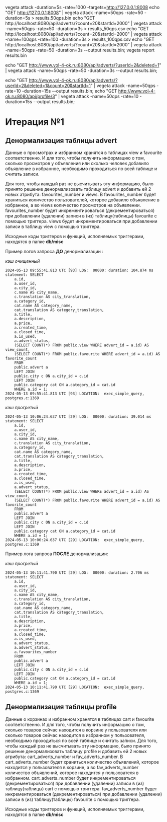 vegeta attack -duration=5s -rate=1000 -targets=http://127.0.0.1:8008
echo "GET http://127.0.0.1:8008" | vegeta attack -name=50qps -rate=50 -duration=5s > results.50qps.bin
echo "GET http://localhost:8080/api/adverts/?count=20&startId=2000" | vegeta attack -name=50qps -rate=50 -duration=3s > results_50qps.csv
echo "GET http://localhost:8080/api/adverts/?count=20&startId=2000" | vegeta attack -name=100qps -rate=100 -duration=3s > results_100qps.csv
echo "GET http://localhost:8080/api/adverts/?count=20&startId=2000" | vegeta attack -name=50qps -rate=50 -duration=3s --output results.bin; 
vegeta report results.bin

echo "GET http://www.vol-4-ok.ru:8080/api/adverts/?userId=2&deleted=1" | vegeta attack -name=50qps -rate=50 -duration=3s --output results.bin;

echo "GET http://www.vol-4-ok.ru:8080/api/adverts/?userId=2&deleted=1&count=20&startId=1" | vegeta attack -name=50qps -rate=10 -duration=15s --output results.bin;
echo "GET http://www.vol-4-ok.ru:8080/api/profile/3" | vegeta attack -name=50qps -rate=10 -duration=15s --output results.bin;

# Итерация №1

## Денормализация таблицы advert

Данные о просмотрах и избранном хранятся в таблицах view и favourite соответственно. И для того, чтобы получить информацию о том, сколько просмотров у объявления или сколько человек добавило объявление в избранное, необходимо проходиться по всей таблице и считать записи.

Для того, чтобы каждый раз не высчитывать эту информацию, было принято решение денормализовать таблицу advert и добавить ей 2 новых атрибута: favourites_number и views. В favourites_number будет храниться количество пользователей, которое добавило объявление в избранное, а во views количество просмотров на объявлении. favourites_number будет инкрементироваться (декрементироваться) при добавлении (удалении) записи в (из) таблицу(таблицы) favourite с помощью триггера. views будет инкрементироваться при добавлении записи в таблицу view с помощью триггера.

Исходные коды триггеров и функций, исполняемых триггерами, находятся в папке **db/misc**

Пример логов запроса **ДО** денормализации :

*кэш очищенный*
```
2024-05-13 09:55:41.813 UTC [93] LOG:  00000: duration: 104.874 ms  statement: SELECT 
	a.id, 
	a.user_id,
	a.city_id, 
	c.name AS city_name, 
	c.translation AS city_translation, 
	a.category_id, 
	cat.name AS category_name, 
	cat.translation AS category_translation, 
	a.title, 
	a.description, 
	a.price, 
	a.created_time, 
	a.closed_time, 
	a.is_used,
	a.advert_status,
	(SELECT COUNT(*) FROM public.view WHERE advert_id = a.id) AS view_count,
	(SELECT COUNT(*) FROM public.favourite WHERE advert_id = a.id) AS favorite_count
	FROM 
	public.advert a
	LEFT JOIN 
	public.city c ON a.city_id = c.id
	LEFT JOIN 
	public.category cat ON a.category_id = cat.id
	WHERE a.id = 1;
2024-05-13 09:55:41.813 UTC [93] LOCATION:  exec_simple_query, postgres.c:1369
```

*кэш прогретый*
```
2024-05-13 10:06:24.637 UTC [29] LOG:  00000: duration: 39.014 ms  statement: SELECT 
	a.id, 
	a.user_id,
	a.city_id, 
	c.name AS city_name, 
	c.translation AS city_translation, 
	a.category_id, 
	cat.name AS category_name, 
	cat.translation AS category_translation, 
	a.title, 
	a.description, 
	a.price, 
	a.created_time, 
	a.closed_time, 
	a.is_used,
	a.advert_status,
	(SELECT COUNT(*) FROM public.view WHERE advert_id = a.id) AS view_count,
	(SELECT COUNT(*) FROM public.favourite WHERE advert_id = a.id) AS favorite_count
	FROM 
	public.advert a
	LEFT JOIN 
	public.city c ON a.city_id = c.id
	LEFT JOIN 
	public.category cat ON a.category_id = cat.id
	WHERE a.id = 1;
2024-05-13 10:06:24.637 UTC [29] LOCATION:  exec_simple_query, postgres.c:1369
```

Пример лога запроса **ПОСЛЕ** денормализации:

*кэш прогретый*
```
2024-05-13 10:11:41.790 UTC [29] LOG:  00000: duration: 2.706 ms  statement: SELECT 
	a.id, 
	a.user_id,
	a.city_id, 
	c.name AS city_name, 
	c.translation AS city_translation, 
	a.category_id, 
	cat.name AS category_name, 
	cat.translation AS category_translation, 
	a.title, 
	a.description, 
	a.price, 
	a.created_time, 
	a.closed_time, 
	a.is_used,
	a.advert_status,
	a.advert_status,
	a.favourites_number
	FROM 
	public.advert a
	LEFT JOIN 
	public.city c ON a.city_id = c.id
	LEFT JOIN 
	public.category cat ON a.category_id = cat.id
	WHERE a.id = 1;
2024-05-13 10:11:41.790 UTC [29] LOCATION:  exec_simple_query, postgres.c:1369
```

## Денормализация таблицы profile

Данные о корзинах и избранном хранятся в таблицах cart и favourite соответственно. И для того, чтобы получить информацию о том, сколько товаров сейчас находится в корзине у пользователя или сколько товаров сейчас находится в избранном у пользователя, необходимо проходиться по всей таблице и считать записи. Для того, чтобы каждый раз не высчитывать эту информацию, было принято решение денормализовать таблицу profile и добавить ей 2 новых атрибута: cart_adverts_number и fav_adverts_number. В cart_adverts_number будет храниться количество объявлений, которое находится у пользователя в корзине, а во fav_adverts_number количество объявлений, которое находится у пользователя в избранном. cart_adverts_number будет инкрементироваться (декрементироваться) при добавлении (удалении) записи в (из) таблицу(таблицы) cart с помощью триггера. fav_adverts_number будет инкрементироваться (декрементироваться) при добавлении (удалении) записи в (из) таблицу(таблицы) favourite с помощью триггера.

Исходные коды триггеров и функций, исполняемых триггерами, находятся в папке **db/misc**